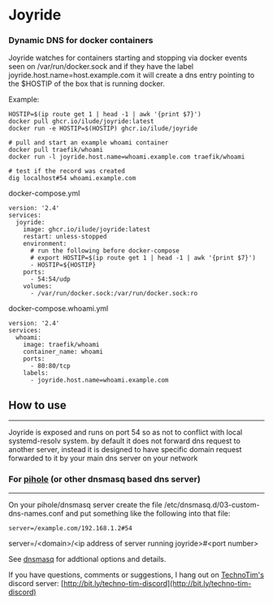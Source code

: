 # Joyride
### Dynamic DNS for docker containers

Joyride watches for containers starting and stopping via docker events seen on /var/run/docker.sock and if they have the label joyride.host.name=host.example.com it will create a dns entry pointing to the $HOSTIP of the box that is running docker.

Example:
```
HOSTIP=$(ip route get 1 | head -1 | awk '{print $7}')
docker pull ghcr.io/ilude/joyride:latest
docker run -e HOSTIP=$(HOSTIP) ghcr.io/ilude/joyride

# pull and start an example whoami container
docker pull traefik/whoami
docker run -l joyride.host.name=whoami.example.com traefik/whoami

# test if the record was created
dig localhost#54 whoami.example.com
```

docker-compose.yml
```
version: '2.4'
services:
  joyride:
    image: ghcr.io/ilude/joyride:latest
    restart: unless-stopped
    environment:
      # run the following before docker-compose
      # export HOSTIP=$(ip route get 1 | head -1 | awk '{print $7}')
      - HOSTIP=${HOSTIP}
    ports:
      - 54:54/udp
    volumes:
      - /var/run/docker.sock:/var/run/docker.sock:ro
```

docker-compose.whoami.yml
```
version: '2.4'
services:
  whoami:
    image: traefik/whoami
    container_name: whoami
    ports:
      - 80:80/tcp
    labels:
      - joyride.host.name=whoami.example.com
```
## How to use
***
Joyride is exposed and runs on port 54 so as not to conflict with local systemd-resolv system. by default it does not forward dns request to another server, instead it is designed to have specific domain request forwarded to it by your main dns server on your network

### For [pihole](https://pi-hole.net/) (or other dnsmasq based dns server)
***
On your pihole/dnsmasq server create the file /etc/dnsmasq.d/03-custom-dns-names.conf
and put something like the following into that file:
```
server=/example.com/192.168.1.2#54
```
server=/\<domain\>/\<ip address of server running joyride\>#\<port number\> 

See [dnsmasq](https://thekelleys.org.uk/dnsmasq/docs/dnsmasq-man.html) for addtional options and details.

If you have questions, comments or suggestions, I hang out on [TechnoTim's](https://www.youtube.com/c/TechnoTimLive) discord server: [http://bit.ly/techno-tim-discord](http://bit.ly/techno-tim-discord)

